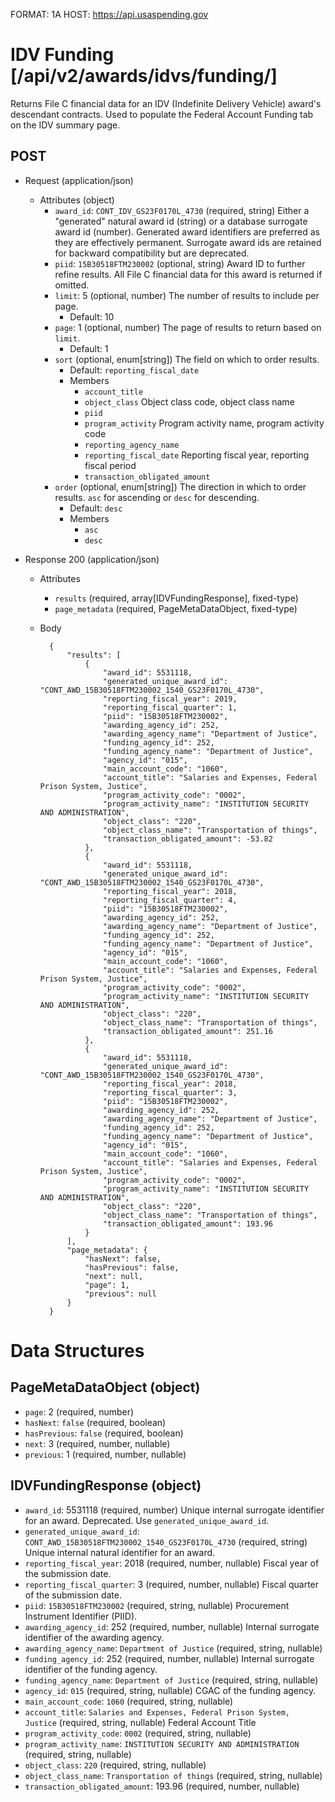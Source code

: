 FORMAT: 1A
HOST: https://api.usaspending.gov

# IDV Funding [/api/v2/awards/idvs/funding/]

Returns File C financial data for an IDV (Indefinite Delivery Vehicle) award's descendant contracts.  Used to populate the Federal Account Funding tab on the IDV summary page.

## POST

+ Request (application/json)
    + Attributes (object)
        + `award_id`: `CONT_IDV_GS23F0170L_4730` (required, string)
            Either a "generated" natural award id (string) or a database surrogate award id (number).  Generated award identifiers are preferred as they are effectively permanent.  Surrogate award ids are retained for backward compatibility but are deprecated.
        + `piid`: `15B30518FTM230002` (optional, string)
            Award ID to further refine results.  All File C financial data for this award is returned if omitted.
        + `limit`: 5 (optional, number)
            The number of results to include per page.
            + Default: 10
        + `page`: 1 (optional, number)
            The page of results to return based on `limit`.
            + Default: 1
        + `sort` (optional, enum[string])
            The field on which to order results.
            + Default: `reporting_fiscal_date`
            + Members
                + `account_title`
                + `object_class`
                    Object class code, object class name
                + `piid`
                + `program_activity`
                    Program activity name, program activity code
                + `reporting_agency_name`
                + `reporting_fiscal_date`
                    Reporting fiscal year, reporting fiscal period
                + `transaction_obligated_amount`
        + `order` (optional, enum[string])
            The direction in which to order results. `asc` for ascending or `desc` for descending.
            + Default: `desc`
            + Members
                + `asc`
                + `desc`

+ Response 200 (application/json)
    + Attributes
        + `results` (required, array[IDVFundingResponse], fixed-type)
        + `page_metadata` (required, PageMetaDataObject, fixed-type)

    + Body


            {
                "results": [
                    {
                        "award_id": 5531118,
                        "generated_unique_award_id": "CONT_AWD_15B30518FTM230002_1540_GS23F0170L_4730",
                        "reporting_fiscal_year": 2019,
                        "reporting_fiscal_quarter": 1,
                        "piid": "15B30518FTM230002",
                        "awarding_agency_id": 252,
                        "awarding_agency_name": "Department of Justice",
                        "funding_agency_id": 252,
                        "funding_agency_name": "Department of Justice",
                        "agency_id": "015",
                        "main_account_code": "1060",
                        "account_title": "Salaries and Expenses, Federal Prison System, Justice",
                        "program_activity_code": "0002",
                        "program_activity_name": "INSTITUTION SECURITY AND ADMINISTRATION",
                        "object_class": "220",
                        "object_class_name": "Transportation of things",
                        "transaction_obligated_amount": -53.82
                    },
                    {
                        "award_id": 5531118,
                        "generated_unique_award_id": "CONT_AWD_15B30518FTM230002_1540_GS23F0170L_4730",
                        "reporting_fiscal_year": 2018,
                        "reporting_fiscal_quarter": 4,
                        "piid": "15B30518FTM230002",
                        "awarding_agency_id": 252,
                        "awarding_agency_name": "Department of Justice",
                        "funding_agency_id": 252,
                        "funding_agency_name": "Department of Justice",
                        "agency_id": "015",
                        "main_account_code": "1060",
                        "account_title": "Salaries and Expenses, Federal Prison System, Justice",
                        "program_activity_code": "0002",
                        "program_activity_name": "INSTITUTION SECURITY AND ADMINISTRATION",
                        "object_class": "220",
                        "object_class_name": "Transportation of things",
                        "transaction_obligated_amount": 251.16
                    },
                    {
                        "award_id": 5531118,
                        "generated_unique_award_id": "CONT_AWD_15B30518FTM230002_1540_GS23F0170L_4730",
                        "reporting_fiscal_year": 2018,
                        "reporting_fiscal_quarter": 3,
                        "piid": "15B30518FTM230002",
                        "awarding_agency_id": 252,
                        "awarding_agency_name": "Department of Justice",
                        "funding_agency_id": 252,
                        "funding_agency_name": "Department of Justice",
                        "agency_id": "015",
                        "main_account_code": "1060",
                        "account_title": "Salaries and Expenses, Federal Prison System, Justice",
                        "program_activity_code": "0002",
                        "program_activity_name": "INSTITUTION SECURITY AND ADMINISTRATION",
                        "object_class": "220",
                        "object_class_name": "Transportation of things",
                        "transaction_obligated_amount": 193.96
                    }
                ],
                "page_metadata": {
                    "hasNext": false,
                    "hasPrevious": false,
                    "next": null,
                    "page": 1,
                    "previous": null
                }
            }

# Data Structures

## PageMetaDataObject (object)
+ `page`: 2 (required, number)
+ `hasNext`: `false` (required, boolean)
+ `hasPrevious`: `false` (required, boolean)
+ `next`: 3 (required, number, nullable)
+ `previous`: 1 (required, number, nullable)

## IDVFundingResponse (object)
+ `award_id`: 5531118 (required, number)
    Unique internal surrogate identifier for an award.  Deprecated.  Use `generated_unique_award_id`.
+ `generated_unique_award_id`: `CONT_AWD_15B30518FTM230002_1540_GS23F0170L_4730` (required, string)
    Unique internal natural identifier for an award.
+ `reporting_fiscal_year`: 2018 (required, number, nullable)
    Fiscal year of the submission date.
+ `reporting_fiscal_quarter`: 3 (required, number, nullable)
    Fiscal quarter of the submission date.
+ `piid`: `15B30518FTM230002` (required, string, nullable)
    Procurement Instrument Identifier (PIID).
+ `awarding_agency_id`: 252 (required, number, nullable)
    Internal surrogate identifier of the awarding agency.
+ `awarding_agency_name`: `Department of Justice` (required, string, nullable)
+ `funding_agency_id`: 252 (required, number, nullable)
    Internal surrogate identifier of the funding agency.
+ `funding_agency_name`: `Department of Justice` (required, string, nullable)
+ `agency_id`: `015` (required, string, nullable)
    CGAC of the funding agency.
+ `main_account_code`: `1060` (required, string, nullable)
+ `account_title`: `Salaries and Expenses, Federal Prison System, Justice` (required, string, nullable)
    Federal Account Title
+ `program_activity_code`: `0002` (required, string, nullable)
+ `program_activity_name`: `INSTITUTION SECURITY AND ADMINISTRATION` (required, string, nullable)
+ `object_class`: `220` (required, string, nullable)
+ `object_class_name`: `Transportation of things` (required, string, nullable)
+ `transaction_obligated_amount`: 193.96 (required, number, nullable)
